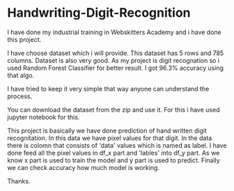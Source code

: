# Handwriting-Digit-Recognition
I have done my industrial training in Webskitters Academy and i have done this project.

I have choose dataset which i will provide.
This dataset has 5 rows and 785 columns.
Dataset is also very good.
As my project is digit recognation so i used Random Forest Classifier for better result.
I got 96.3% accuracy using that algo.

I have tried to keep it very simple that way anyone can understand the process.

You can download the dataset from the zip and use it. For this i have used jupyter notebook for this.

This project is basically we have done prediction of hand written digit recognitation. In this data we have pixel values for that digit. In the data there is colomn
that consists of 'data' values which is named as label. I have done feed all the pixel values in df_x part and 'lables' into df_y part. As we know x part is used to train the model and y part is used to predict. Finally we can check accuracy how much model is working.

Thanks.
